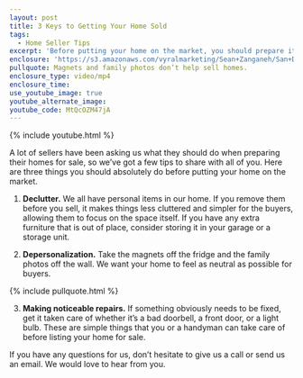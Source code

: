 ```yaml
---
layout: post
title: 3 Keys to Getting Your Home Sold
tags:
  - Home Seller Tips
excerpt: 'Before putting your home on the market, you should prepare it in a few specific ways. Decluttering and depersonalizing will go a long way in highlighting your home’s features.'
enclosure: 'https://s3.amazonaws.com/vyralmarketing/Sean+Zanganeh/San+Diego%2C+CA+Real+Estate++3+Tips+for+Home+Prepping.mp4'
pullquote: Magnets and family photos don’t help sell homes.
enclosure_type: video/mp4
enclosure_time:
use_youtube_image: true
youtube_alternate_image:
youtube_code: MtQcOZM47jA
---
```



{% include youtube.html %}

A lot of sellers have been asking us what they should do when preparing their homes for sale, so we’ve got a few tips to share with all of you. Here are three things you should absolutely do before putting your home on the market.

1. **Declutter.** We all have personal items in our home. If you remove them before you sell, it makes things less cluttered and simpler for the buyers, allowing them to focus on the space itself. If you have any extra furniture that is out of place, consider storing it in your garage or a storage unit.

2. **Depersonalization.** Take the magnets off the fridge and the family photos off the wall. We want your home to feel as neutral as possible for buyers.

{% include pullquote.html %}

3. **Making noticeable repairs.** If something obviously needs to be fixed, get it taken care of whether it’s a bad doorbell, a front door, or a light bulb. These are simple things that you or a handyman can take care of before listing your home for sale.

If you have any questions for us, don’t hesitate to give us a call or send us an email. We would love to hear from you.